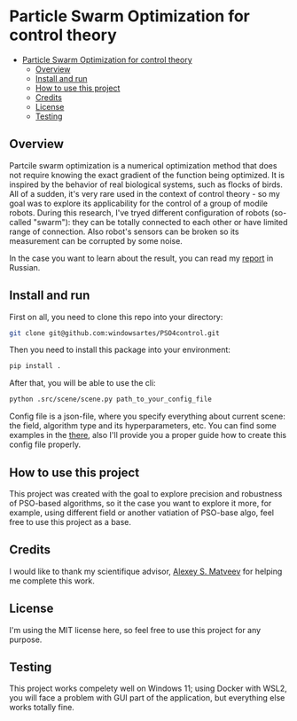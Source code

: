 # Particle Swarm Optimization for control theory

- [Particle Swarm Optimization for control theory](#particle-swarm-optimization-for-control-theory)
  - [Overview](#overview)
  - [Install and run](#install-and-run)
  - [How to use this project](#how-to-use-this-project)
  - [Credits](#credits)
  - [License](#license)
  - [Testing](#testing)


## Overview

Partcile swarm optimization is a numerical optimization method that does not require knowing the exact gradient of the function being optimized. It is inspired by the behavior of real biological systems, such as flocks of birds. All of a sudden, it's very rare used in the context of control theory - so my goal was to explore its applicability for the control of a group of modile robots.
During this research, I've tryed different configuration of robots (so-called "swarm"): they can be totally connected to each other or have limited range of connection. Also robot's sensors can be broken so its measurement can be corrupted by some noise.

In the case you want to learn about the result, you can read my [report](./report.pdf) in Russian.

## Install and run

First on all, you need to clone this repo into your directory: 

```bash
git clone git@github.com:windowsartes/PSO4control.git
```

Then you need to install this package into your environment:

```bash
pip install .
```

After that, you will be able to use the cli:

```bash
python .src/scene/scene.py path_to_your_config_file
```

Config file is a json-file, where you specify everything about current scene: the field, algorithm type and its hyperparameters, etc. You can find some examples in the [there](./config_examples), also I'll provide you a proper guide how to create this config file properly.


## How to use this project

This project was created with the goal to explore precision and robustness of PSO-based algorithms, so it the case you want to explore it more, for example, using different field or another vatiation of PSO-base algo, feel free to use this project as a base.

## Credits

I would like to thank my scientifique advisor, [Alexey S. Matveev](https://research.com/u/alexey-s-matveev) for helping me complete this work.

## License

I'm using the MIT license here, so feel free to use this project for any purpose.

## Testing

This project works compelety well on Windows 11; using Docker with WSL2, you will face a problem with GUI part of the application, but everything else works totally fine.